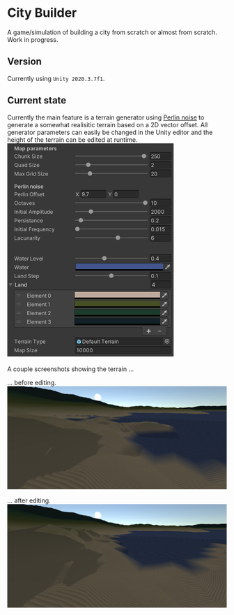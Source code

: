 # City Builder
A game/simulation of building a city from scratch or almost from scratch. Work in progress.

## Version
Currently using `Unity 2020.3.7f1`.

## Current state
Currently the main feature is a terrain generator using [Perlin noise](https://en.wikipedia.org/wiki/Perlin_noise) to generate a somewhat realisitic terrain based on a 2D vector offset. All generator parameters can easily be changed in the Unity editor and the height of the terrain can be edited at runtime.
<img src="https://github.com/MartinTaTTe/citysim/blob/master/Screenshots/mapgenerator.png" alt="Map Generator" />
<br/><br/>
A couple screenshots showing the terrain ...

... before editing.
<img src="https://github.com/MartinTaTTe/citysim/blob/feature-implement-gui/Screenshots/before.png" alt="Before" />

... after editing.
<img src="https://github.com/MartinTaTTe/citysim/blob/feature-implement-gui/Screenshots/after.png" alt="After" />
